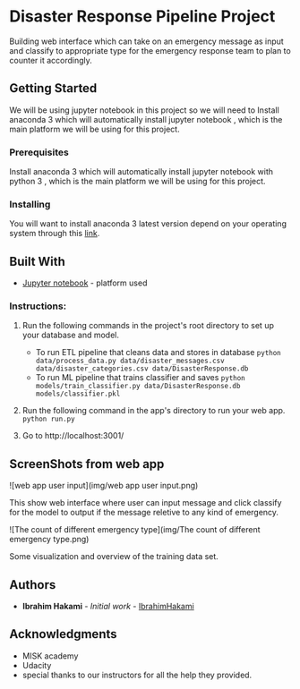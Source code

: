 # Disaster Response Pipeline Project

Building web interface which can take on an emergency message as input and classify to appropriate type for the emergency response team to plan to counter it accordingly.

## Getting Started

We will be using jupyter notebook in this project so we will need to Install anaconda 3 which will automatically install jupyter notebook , which is the main platform we will be using for this project.

### Prerequisites

Install anaconda 3 which will automatically install jupyter notebook with python 3  , which is the main platform we will be using for this project.

### Installing

You will want to install anaconda 3 latest version depend on your operating system through this [link](https://docs.anaconda.com/anaconda/install/hashes/win-3-64/).

## Built With

* [Jupyter notebook](https://docs.anaconda.com/anaconda/install/hashes/win-3-64/) - platform used

### Instructions:
1. Run the following commands in the project's root directory to set up your database and model.

    - To run ETL pipeline that cleans data and stores in database
        `python data/process_data.py data/disaster_messages.csv data/disaster_categories.csv data/DisasterResponse.db`
    - To run ML pipeline that trains classifier and saves
        `python models/train_classifier.py data/DisasterResponse.db models/classifier.pkl`

2. Run the following command in the app's directory to run your web app.
    `python run.py`

3. Go to http://localhost:3001/

## ScreenShots from web app

![web app user input](img/web app user input.png)

This show web interface where user can input message and click classify for the model to output if the message reletive to any kind of emergency.

![The count of different emergency type](img/The count of different emergency type.png)

Some visualization and overview of the training data set.

## Authors

* **Ibrahim Hakami** - *Initial work* - [IbrahimHakami](https://github.com/IbrahimYahyaHakami)

## Acknowledgments

* MISK academy
* Udacity
* special thanks to our instructors for all the help they provided.